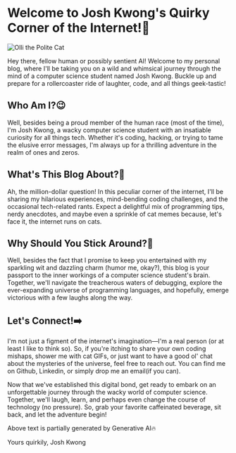 # Welcome to Josh Kwong's Quirky Corner of the Internet!🚀
<img src="./img/olli-the-polite-cat.avif" alt="Olli the Polite Cat"/>

Hey there, fellow human or possibly sentient AI! Welcome to my personal blog, where I'll be taking you on a wild and whimsical journey through the mind of a computer science student named Josh Kwong. Buckle up and prepare for a rollercoaster ride of laughter, code, and all things geek-tastic!

## Who Am I?😉

Well, besides being a proud member of the human race (most of the time), I'm Josh Kwong, a wacky computer science student with an insatiable curiosity for all things tech. Whether it's coding, hacking, or trying to tame the elusive error messages, I'm always up for a thrilling adventure in the realm of ones and zeros.

## What's This Blog About?🤔

Ah, the million-dollar question! In this peculiar corner of the internet, I'll be sharing my hilarious experiences, mind-bending coding challenges, and the occasional tech-related rants. Expect a delightful mix of programming tips, nerdy anecdotes, and maybe even a sprinkle of cat memes because, let's face it, the internet runs on cats.

## Why Should You Stick Around?👀

Well, besides the fact that I promise to keep you entertained with my sparkling wit and dazzling charm (humor me, okay?), this blog is your passport to the inner workings of a computer science student's brain. Together, we'll navigate the treacherous waters of debugging, explore the ever-expanding universe of programming languages, and hopefully, emerge victorious with a few laughs along the way.

## Let's Connect!➡️

I'm not just a figment of the internet's imagination—I'm a real person (or at least I like to think so). So, if you're itching to share your own coding mishaps, shower me with cat GIFs, or just want to have a good ol' chat about the mysteries of the universe, feel free to reach out. You can find me on Github, Linkedin, or simply drop me an email(if you can).

Now that we've established this digital bond, get ready to embark on an unforgettable journey through the wacky world of computer science. Together, we'll laugh, learn, and perhaps even change the course of technology (no pressure). So, grab your favorite caffeinated beverage, sit back, and let the adventure begin!

Above text is partially generated by Generative AI🔥

Yours quirkily,
Josh Kwong